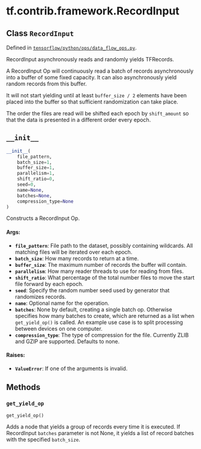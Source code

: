 <div itemscope itemtype="http://developers.google.com/ReferenceObject">
<meta itemprop="name" content="tf.contrib.framework.RecordInput" />
<meta itemprop="path" content="Stable" />
<meta itemprop="property" content="__init__"/>
<meta itemprop="property" content="get_yield_op"/>
</div>

# tf.contrib.framework.RecordInput

## Class `RecordInput`





Defined in [`tensorflow/python/ops/data_flow_ops.py`](https://www.tensorflow.org/code/tensorflow/python/ops/data_flow_ops.py).

RecordInput asynchronously reads and randomly yields TFRecords.

A RecordInput Op will continuously read a batch of records asynchronously
into a buffer of some fixed capacity. It can also asynchronously yield
random records from this buffer.

It will not start yielding until at least `buffer_size / 2` elements have been
placed into the buffer so that sufficient randomization can take place.

The order the files are read will be shifted each epoch by `shift_amount` so
that the data is presented in a different order every epoch.

<h2 id="__init__"><code>__init__</code></h2>

``` python
__init__(
    file_pattern,
    batch_size=1,
    buffer_size=1,
    parallelism=1,
    shift_ratio=0,
    seed=0,
    name=None,
    batches=None,
    compression_type=None
)
```

Constructs a RecordInput Op.

#### Args:

* <b>`file_pattern`</b>: File path to the dataset, possibly containing wildcards.
    All matching files will be iterated over each epoch.
* <b>`batch_size`</b>: How many records to return at a time.
* <b>`buffer_size`</b>: The maximum number of records the buffer will contain.
* <b>`parallelism`</b>: How many reader threads to use for reading from files.
* <b>`shift_ratio`</b>: What percentage of the total number files to move the start
    file forward by each epoch.
* <b>`seed`</b>: Specify the random number seed used by generator that randomizes
    records.
* <b>`name`</b>: Optional name for the operation.
* <b>`batches`</b>: None by default, creating a single batch op. Otherwise specifies
    how many batches to create, which are returned as a list when
    `get_yield_op()` is called. An example use case is to split processing
    between devices on one computer.
* <b>`compression_type`</b>: The type of compression for the file. Currently ZLIB and
    GZIP are supported. Defaults to none.


#### Raises:

* <b>`ValueError`</b>: If one of the arguments is invalid.



## Methods

<h3 id="get_yield_op"><code>get_yield_op</code></h3>

``` python
get_yield_op()
```

Adds a node that yields a group of records every time it is executed.
If RecordInput `batches` parameter is not None, it yields a list of
record batches with the specified `batch_size`.




